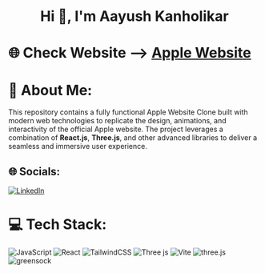 <h1 align="center">Hi 👋, I'm Aayush Kanholikar</h1>

# 🌐 Check Website  --> [Apple Website](https://iphone-website-clone-beta.vercel.app/)

# 💫 About Me:
This repository contains a fully functional Apple Website Clone built with modern web technologies to replicate the design, animations, and interactivity of the official Apple website. The project leverages a combination of <b>React.js</b>, <b>Three.js</b>, and other advanced libraries to deliver a seamless and immersive user experience.

## 🌐 Socials:

[![LinkedIn](https://img.shields.io/badge/LinkedIn-%230077B5.svg?logo=linkedin&logoColor=white)](https://www.linkedin.com/in/aayush-kanholikar-628325207/)

# 💻 Tech Stack:

![JavaScript](https://img.shields.io/badge/javascript-%23323330.svg?style=for-the-badge&logo=javascript&logoColor=%23F7DF1E) ![React](https://img.shields.io/badge/react-%2320232a.svg?style=for-the-badge&logo=react&logoColor=%2361DAFB) ![TailwindCSS](https://img.shields.io/badge/tailwindcss-%2338B2AC.svg?style=for-the-badge&logo=tailwind-css&logoColor=white) ![Three js](https://img.shields.io/badge/threejs-black?style=for-the-badge&logo=three.js&logoColor=white) ![Vite](https://img.shields.io/badge/vite-%23646CFF.svg?style=for-the-badge&logo=vite&logoColor=white) ![three.js](https://img.shields.io/badge/-Three_JS-black?style=for-the-badge&logoColor=white&logo=threedotjs&color=000000) ![greensock](https://img.shields.io/badge/-GSAP-black?style=for-the-badge&logoColor=white&logo=greensock&color=88CE02)
